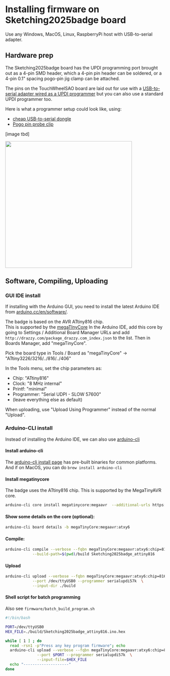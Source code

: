 
# Installing firmware on Sketching2025badge board

Use any Windows, MacOS, Linux, RaspberryPi host with USB-to-serial adapter.

## Hardware prep

The Sketching2025badge board has the UPDI programming port brought out as a 4-pin
SMD header, which a 4-pin pin header can be soldered, or a 4-pin 0.1" spacing
pogo-pin jig clamp can be attached.

The pins on the TouchWheelSAO board are laid out for use with a
[USB-to-serial adapter wired as a UPDI programmer](https://learn.adafruit.com/adafruit-attiny817-seesaw/advanced-reprogramming-with-updi)
but you can also use a standard UPDI programmer too.

Here is what a programmer setup could look like, using:
* [cheap USB-to-serial dongle](https://amzn.to/47sMaxz)
* [Pogo pin probe clip](https://www.digikey.com/short/3c99n5p9)

[image tbd]

<a href="./firmware-programming1.jpg"><img src="./firmware-programming1.jpg" width=400></a>


## Software, Compiling, Uploading

### GUI IDE install

If installing with the Arduino GUI, you need to install the latest Arduino IDE 
from [arduino.cc/en/software/](https://www.arduino.cc/en/software/#ide).

The badge is based on the AVR ATtiny816 chip.  
This is supported by the [megaTInyCore](https://github.com/SpenceKonde/megaTinyCore) 
In the Arduino IDE, add this core by going to Settings / Additional Board Manager URLs and 
add `http://drazzy.com/package_drazzy.com_index.json` to the list. 
Then in Boards Manager, add "megaTinyCore".

Pick the board type in Tools / Board as "megaTinyCore" -> "ATtiny3226/3216/../816/../406"

In the Tools menu, set the chip parameters as:

- Chip: "ATtiny816"
- Clock: "8 MHz internal"
- Printf: "minimal"
- Programmer: "Serial UDPI - SLOW 57600"
- (leave everything else as default)

When uploading, use "Upload Using Programmer" instead of the normal "Upload".


### Arduino-CLI install

Instead of installing the Arduino IDE, we can also use [arduino-cli](https://arduino.github.io/arduino-cli/1.0/)

#### Install arduino-cli

The [arduino-cli install page](https://arduino.github.io/arduino-cli/1.0/installation/#latest-release)
has pre-built binaries for common platforms.  And if on MacOS, you can do `brew install arduino-cli`

#### Install megatinycore 

The badge uses the ATtiny816 chip.  This is supported by the MegaTinyAVR core. 

```sh
arduino-cli core install megatinycore:megaavr  --additional-urls https://drazzy.com/package_drazzy.com_index.json
 ```

#### Show some details on the core (optional):

```sh
arduino-cli board details -b megaTinyCore:megaavr:atxy6
```

#### Compile:

```sh
arduino-cli compile --verbose --fqbn megaTinyCore:megaavr:atxy6:chip=816,printf=minimal,clock=8internal \
            --build-path=$(pwd)/build Sketching2025badge_attiny816
```


#### Upload

```sh
arduino-cli upload --verbose --fqbn megaTinyCore:megaavr:atxy6:chip=816  \
            --port /dev/ttyUSB0 --programmer serialupdi57k  \
            --input-dir ./build

```

#### Shell script for batch programming

Also see `firmware/batch_build_program.sh`

```sh
#!/bin/bash

PORT=/dev/ttyUSB0
HEX_FILE=./build/Sketching2025badge_attiny816.ino.hex

while [ 1 ] ; do
  read -rsn1 -p"Press any key program firmware"; echo
  arduino-cli upload --verbose --fqbn megaTinyCore:megaavr:atxy6:chip=816  \
              --port $PORT --programmer serialupdi57k  \
              --input-file=$HEX_FILE
  echo "--------------------"
done

```
